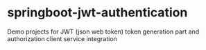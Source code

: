 # springboot-jwt-authentication
Demo projects for JWT (json web token) token generation part and authorization client service integration
